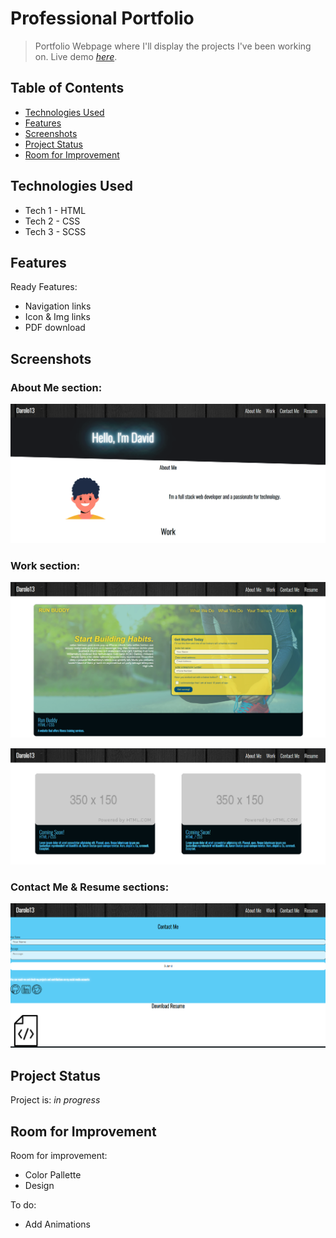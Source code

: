 # Professional Portfolio
> Portfolio Webpage where I'll display the projects I've been working on.
> Live demo [_here_](https://Darolo13.github.io). 

## Table of Contents
* [Technologies Used](#technologies-used)
* [Features](#features)
* [Screenshots](#screenshots)
* [Project Status](#project-status)
* [Room for Improvement](#room-for-improvement)

## Technologies Used
- Tech 1 - HTML
- Tech 2 - CSS
- Tech 3 - SCSS


## Features
Ready Features:
- Navigation links
- Icon & Img links
- PDF download


## Screenshots
### About Me section:
![about me section](./assets/screenshots/about-me.png)

### Work section:
![work section](./assets/screenshots/work.png)

![work section](./assets/screenshots/work2.png)

### Contact Me & Resume sections:
![contact section](./assets/screenshots/contact-me.png)



## Project Status
Project is: _in progress_


## Room for Improvement
Room for improvement:
- Color Pallette
- Design

To do:
- Add Animations
